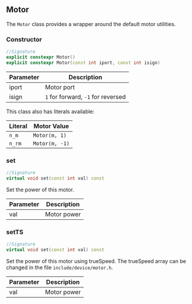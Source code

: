 ## Motor

The `Motor` class provides a wrapper around the default motor utilities.

### Constructor

```c++
//Signature
explicit constexpr Motor()
explicit constexpr Motor(const int iport, const int isign)
```

Parameter | Description
----------|------------
iport | Motor port
isign | `1` for forward, `-1` for reversed

This class also has literals available:

Literal | Motor Value
--------|------------
`n_m` | `Motor(m, 1)`
`n_rm` | `Motor(m, -1)`

### set

```c++
//Signature
virtual void set(const int val) const
```

Set the power of this motor.

Parameter | Description
----------|------------
val | Motor power

### setTS

```c++
//Signature
virtual void set(const int val) const
```

Set the power of this motor using trueSpeed. The trueSpeed array can be changed in the file `include/device/motor.h`.

Parameter | Description
----------|------------
val | Motor power
